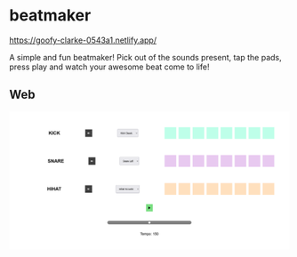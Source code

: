 # beatmaker
https://goofy-clarke-0543a1.netlify.app/

A simple and fun beatmaker! Pick out of the sounds present, tap the pads, press play and watch your awesome beat come to life!
## Web
![alt text](https://github.com/ishubham326/beatmaker/blob/master/image-1.png)

